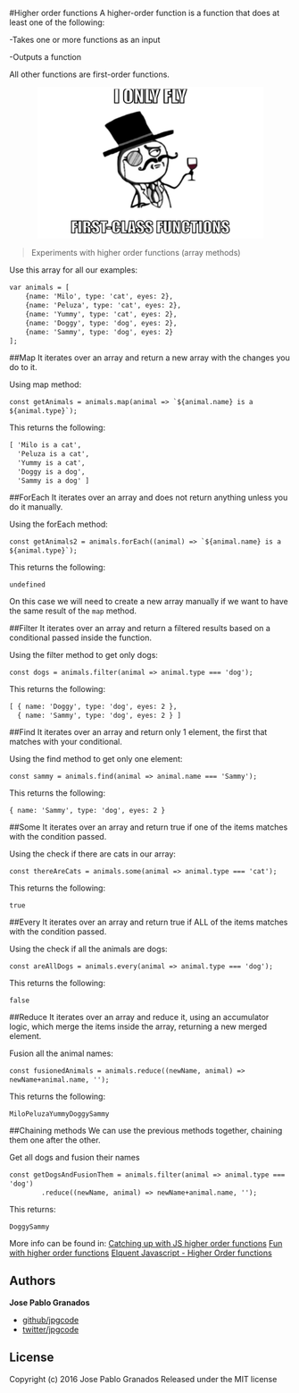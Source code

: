 #Higher order functions
A higher-order function is a function that does at least one of the following:

-Takes one or more functions as an input

-Outputs a function

All other functions are first-order functions.


<p align="center">
    <img height="271" width="405" src="https://raw.githubusercontent.com/jpgcode/higher-order-functions/master/firstclass.png">
</p>

> Experiments with higher order functions (array methods)


Use this array for all our examples:
```
var animals = [
	{name: 'Milo', type: 'cat', eyes: 2},
	{name: 'Peluza', type: 'cat', eyes: 2},
	{name: 'Yummy', type: 'cat', eyes: 2},
	{name: 'Doggy', type: 'dog', eyes: 2},
	{name: 'Sammy', type: 'dog', eyes: 2}
];
```
##Map
It iterates over an array and return a new array with the changes you do to it.

Using map method:
```
const getAnimals = animals.map(animal => `${animal.name} is a ${animal.type}`);
```

This returns the following:
```
[ 'Milo is a cat',
  'Peluza is a cat',
  'Yummy is a cat',
  'Doggy is a dog',
  'Sammy is a dog' ]
```

##ForEach
It iterates over an array and does not return anything unless you do it manually.

Using the forEach method:
```
const getAnimals2 = animals.forEach((animal) => `${animal.name} is a ${animal.type}`);
```

This returns the following:
```
undefined
```

On this case we will need to create a new array manually if we want to have the same result of the `map` method.

##Filter
It iterates over an array and return a filtered results based on a conditional passed inside the function.

Using the filter method to get only dogs:
```
const dogs = animals.filter(animal => animal.type === 'dog');
```

This returns the following:
```
[ { name: 'Doggy', type: 'dog', eyes: 2 },
  { name: 'Sammy', type: 'dog', eyes: 2 } ]
```

##Find
It iterates over an array and return only 1 element, the first that matches with your conditional.

Using the find method to get only one element:
```
const sammy = animals.find(animal => animal.name === 'Sammy');
```

This returns the following:
```
{ name: 'Sammy', type: 'dog', eyes: 2 }
```

##Some
It iterates over an array and return true if one of the items matches with the condition passed.

Using the check if there are cats in our array:
```
const thereAreCats = animals.some(animal => animal.type === 'cat');
```

This returns the following:
```
true
```

##Every
It iterates over an array and return true if ALL of the items matches with the condition passed.

Using the check if all the animals are dogs:
```
const areAllDogs = animals.every(animal => animal.type === 'dog');
```

This returns the following:
```
false
```

##Reduce
It iterates over an array and reduce it, using an accumulator logic, which merge the items inside the array, returning a new merged element.

Fusion all the animal names:
```
const fusionedAnimals = animals.reduce((newName, animal) => newName+animal.name, '');
```

This returns the following:
```
MiloPeluzaYummyDoggySammy
```

##Chaining methods
We can use the previous methods together, chaining them one after the other.

Get all dogs and fusion their names
```
const getDogsAndFusionThem = animals.filter(animal => animal.type === 'dog')
		.reduce((newName, animal) => newName+animal.name, '');
```

This returns:
```
DoggySammy
```

More info can be found in: 
[Catching up with JS higher order functions](https://www.airpair.com/javascript/posts/catching-up-with-javascript-higher-order-functions)
[Fun with higher order functions](https://derickbailey.com/2015/10/21/fun-with-higher-order-functions-in-javascript/)
[Elquent Javascript - Higher Order functions](http://eloquentjavascript.net/05_higher_order.html)

## Authors

**Jose Pablo Granados**
 
+ [github/jpgcode](https://github.com/jpgcode)
+ [twitter/jpgcode](http://twitter.com/jpgcode) 

## License

Copyright (c) 2016 Jose Pablo Granados
Released under the MIT license
